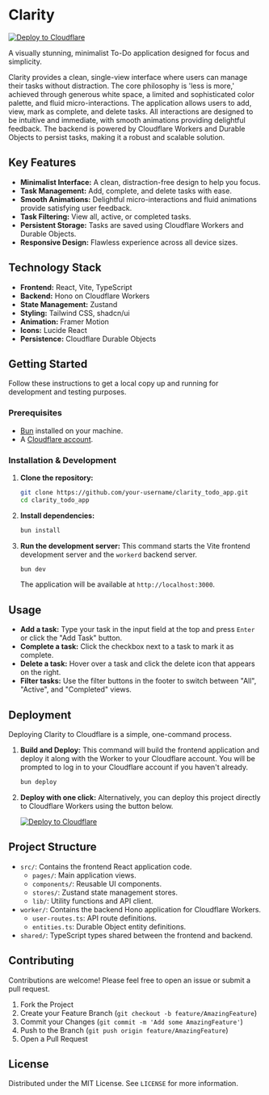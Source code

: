 # Clarity

[![Deploy to Cloudflare](https://deploy.workers.cloudflare.com/button)](https://deploy.workers.cloudflare.com/?url=https://github.com/ntai0404/generated-app-20250926-142611)

A visually stunning, minimalist To-Do application designed for focus and simplicity.

Clarity provides a clean, single-view interface where users can manage their tasks without distraction. The core philosophy is 'less is more,' achieved through generous white space, a limited and sophisticated color palette, and fluid micro-interactions. The application allows users to add, view, mark as complete, and delete tasks. All interactions are designed to be intuitive and immediate, with smooth animations providing delightful feedback. The backend is powered by Cloudflare Workers and Durable Objects to persist tasks, making it a robust and scalable solution.

## Key Features

-   **Minimalist Interface:** A clean, distraction-free design to help you focus.
-   **Task Management:** Add, complete, and delete tasks with ease.
-   **Smooth Animations:** Delightful micro-interactions and fluid animations provide satisfying user feedback.
-   **Task Filtering:** View all, active, or completed tasks.
-   **Persistent Storage:** Tasks are saved using Cloudflare Workers and Durable Objects.
-   **Responsive Design:** Flawless experience across all device sizes.

## Technology Stack

-   **Frontend:** React, Vite, TypeScript
-   **Backend:** Hono on Cloudflare Workers
-   **State Management:** Zustand
-   **Styling:** Tailwind CSS, shadcn/ui
-   **Animation:** Framer Motion
-   **Icons:** Lucide React
-   **Persistence:** Cloudflare Durable Objects

## Getting Started

Follow these instructions to get a local copy up and running for development and testing purposes.

### Prerequisites

-   [Bun](https://bun.sh/) installed on your machine.
-   A [Cloudflare account](https://dash.cloudflare.com/sign-up).

### Installation & Development

1.  **Clone the repository:**
    ```bash
    git clone https://github.com/your-username/clarity_todo_app.git
    cd clarity_todo_app
    ```

2.  **Install dependencies:**
    ```bash
    bun install
    ```

3.  **Run the development server:**
    This command starts the Vite frontend development server and the `workerd` backend server.
    ```bash
    bun dev
    ```
    The application will be available at `http://localhost:3000`.

## Usage

-   **Add a task:** Type your task in the input field at the top and press `Enter` or click the "Add Task" button.
-   **Complete a task:** Click the checkbox next to a task to mark it as complete.
-   **Delete a task:** Hover over a task and click the delete icon that appears on the right.
-   **Filter tasks:** Use the filter buttons in the footer to switch between "All", "Active", and "Completed" views.

## Deployment

Deploying Clarity to Cloudflare is a simple, one-command process.

1.  **Build and Deploy:**
    This command will build the frontend application and deploy it along with the Worker to your Cloudflare account. You will be prompted to log in to your Cloudflare account if you haven't already.
    ```bash
    bun deploy
    ```

2.  **Deploy with one click:**
    Alternatively, you can deploy this project directly to Cloudflare Workers using the button below.

    [![Deploy to Cloudflare](https://deploy.workers.cloudflare.com/button)](https://deploy.workers.cloudflare.com/?url=https://github.com/ntai0404/generated-app-20250926-142611)

## Project Structure

-   `src/`: Contains the frontend React application code.
    -   `pages/`: Main application views.
    -   `components/`: Reusable UI components.
    -   `stores/`: Zustand state management stores.
    -   `lib/`: Utility functions and API client.
-   `worker/`: Contains the backend Hono application for Cloudflare Workers.
    -   `user-routes.ts`: API route definitions.
    -   `entities.ts`: Durable Object entity definitions.
-   `shared/`: TypeScript types shared between the frontend and backend.

## Contributing

Contributions are welcome! Please feel free to open an issue or submit a pull request.

1.  Fork the Project
2.  Create your Feature Branch (`git checkout -b feature/AmazingFeature`)
3.  Commit your Changes (`git commit -m 'Add some AmazingFeature'`)
4.  Push to the Branch (`git push origin feature/AmazingFeature`)
5.  Open a Pull Request

## License

Distributed under the MIT License. See `LICENSE` for more information.